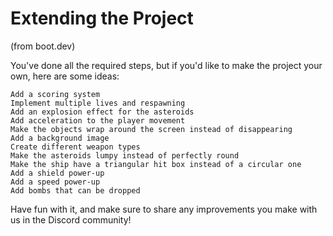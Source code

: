 # Extending the Project
(from boot.dev)

You've done all the required steps, but if you'd like to make the project your own, here are some ideas:

    Add a scoring system
    Implement multiple lives and respawning
    Add an explosion effect for the asteroids
    Add acceleration to the player movement
    Make the objects wrap around the screen instead of disappearing
    Add a background image
    Create different weapon types
    Make the asteroids lumpy instead of perfectly round
    Make the ship have a triangular hit box instead of a circular one
    Add a shield power-up
    Add a speed power-up
    Add bombs that can be dropped

Have fun with it, and make sure to share any improvements you make with us in the Discord community!
